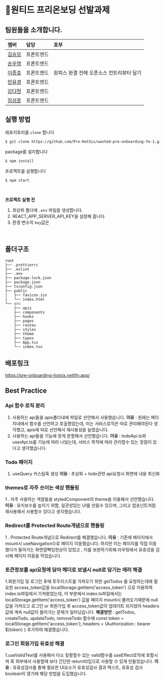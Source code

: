 # 🦖원티드 프리온보딩 선발과제

## 팀원들을 소개합니다.

|멤버|담당|포부|
|:--|:--|:--|
|[김승모](https://github.com/endmoseung)|프론트엔드| |
|[손우영](https://github.com/dndud2906)|프론트엔드| |
|[이종호](https://github.com/devfrank9)|프론트엔드|원피스 완결 전에 오픈소스 컨트리뷰터 달기|
|[민유경](https://github.com/MINYUKYUNG)|프론트엔드| |
|[강다현](https://github.com/KKangdaa)|프론트엔드| |
|[임성훈](https://github.com/sasumpi123)|프론트엔드| |

## 실행 방법
레포지토리를 `clone` 합니다
```markdown
$ git clone https://github.com/Pre-HotSix/wanted-pre-onboarding-fe-1.git
```
package를 설치합니다
```markdown
$ npm install
```
프로젝트를 실행합니다
```markdown
$ npm start
```
<br/>

**프로젝트 실행 전**

1. 최상위 폴더에 `.env` 파일을 생성합니다.
2. REACT_APP_SERVER_API_KEY을 설정해 줍니다.
3. 환경 변수의 `key`값은 []()
<br/>

## 폴더구조

```
root
├── .prettierrc
├── .eslint
├── .env
├── package-lock.json
├── package.json
├── tsconfig.json
├── public
|   ├── favicon.ico
|   └── index.html
└── src
    ├── apis
    ├── components
    ├── hooks
    ├── pages
    ├── routes
    ├── styles
    ├── theme
    ├── types
    ├── App.tsx
    └── index.tsx
```

## 배포링크

https://pre-onboarding-hotsix.netlify.app/

## Best Practice

### Api 함수 로직 분리
1. 사용하는 api들을 apis폴더내에 파일로 선언해서 사용했습니다.
**이유** : 원래는 페이지내에서 함수를 선언하고 호출했었는데, 이는 서비스로직은 따로 관리해야된다 생각했고, apis에 따로 선언해서 재사용성을 높였습니다.
2. 사용하는 api들을 기능에 맞게 분할해서 선언했습니다.
**이유** : todoApi.ts와 userApi.ts를 기능에 따라 나눴는데, 서비스 목적에 따라 관리할수 있는 장점이 있다고 생각했습니다.

### Todo 페이지
1. useQuery 커스텀훅 생성
**이유** : 추상화 + todo관련 api요청시 화면에 내용 최신화

### themes로 자주 쓰이는 색상 핸들링
1 . 자주 사용하는 색깔들을 styledComponent의 theme을 이용해서 선언했습니다.
**이유** : 유지보수를 높이기 위함,  일관성있는 UI를 만들수 있으며, 그리고 컴포넌트처럼 재사용해서 사용할수 있다고 생각했습니다.

### Redirect를 Protected Route개념으로 핸들링
1 . Protected Route개념으로 Redirect를 해결했습니다.
**이유** : 기존에 페이지에서 mount시 useNavigation으로 페이지 이동했습니다. 하지만 이는 페이지를 직접 이동했다가 돌아가는 화면깜빡임현상이 있었고 , 이를 보완하기위해 라우팅에서 유효성을 검사해 페이지 이동을 막았습니다.

### 토큰정보를 api요청에 담아 헤더로 보낼시 null로 담기는 에러 해결
1.회원가입 및 로그인 후에 투두리스트를 가져오기 위한 getTodos 를 요청하는데에 필요한 access_token값을 localStorage.getItem('access_token') 으로 이용하여 index.ts파일에서 가져왔었는데, 이 부분에서 index.ts파일에서는localStorage.getItem('access_token') 값을 페이지 mount시 불러오기때문에  null 값을 가져오고 로그인 or 회원가입 후 access_token값이 업데이트 되지않아 headers값에 계속 null값이 들어가는 문제가 일어났습니다.
**해결방안** : getTodos, createTodo, updateTodo, removeTodo 함수에 
const token = localStorage.getItem('access_token');
headers = {Authorization : bearer ${token} }
추가하여 해결했습니다.

### 로그인 회원가입 유효성 해결
1.useValidText를 사용해서 다소 장황할수 있는 valid함수를 useEffect로직에 포함시켜 훅 외부에서 사용할때 보다 간단한 return타입으로 사용할 수 있게 만들었습니다.
**이유** : 유효성검사를 통해 필요한 UI요소가 유효성검사 결과 텍스트, 유효성 검사 boolean이 였기에 해당 방법을 도입했습니다.
